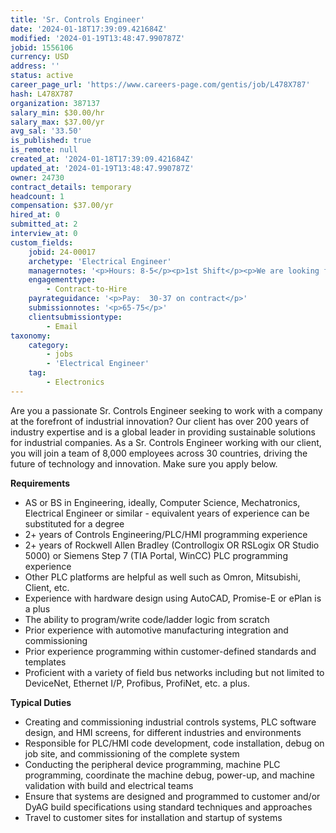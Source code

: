 ```yaml
---
title: 'Sr. Controls Engineer'
date: '2024-01-18T17:39:09.421684Z'
modified: '2024-01-19T13:48:47.990787Z'
jobid: 1556106
currency: USD
address: ''
status: active
career_page_url: 'https://www.careers-page.com/gentis/job/L478X787'
hash: L478X787
organization: 387137
salary_min: $30.00/hr
salary_max: $37.00/yr
avg_sal: '33.50'
is_published: true
is_remote: null
created_at: '2024-01-18T17:39:09.421684Z'
updated_at: '2024-01-19T13:48:47.990787Z'
owner: 24730
contract_details: temporary
headcount: 1
compensation: $37.00/yr
hired_at: 0
submitted_at: 2
interview_at: 0
custom_fields:
    jobid: 24-00017
    archetype: 'Electrical Engineer'
    managernotes: '<p>Hours: 8-5</p><p>1st Shift</p><p>﻿We are looking for a Sr. Controls Engineer for our Greer, SC office.  This is a strategic contract to hire role.  They will need to be based in the area so they can work on local projects, but they will also travel on projects as well (usually at least 50%).  Ideally would like someone who is strong with multiple PLCs (AB, Siemens, Mitsubishi, etc.).  Some hardware design is helpful.</p>'
    engagementtype:
        - Contract-to-Hire
    payrateguidance: '<p>Pay:  30-37 on contract</p>'
    submissionnotes: '<p>65-75</p>'
    clientsubmissiontype:
        - Email
taxonomy:
    category:
        - jobs
        - 'Electrical Engineer'
    tag:
        - Electronics
---
```


<p>Are you a passionate Sr. Controls Engineer&nbsp;seeking to work with a company at the forefront of industrial innovation? Our client has over 200 years of industry expertise and is a global leader in providing sustainable solutions for industrial companies. As a Sr. Controls Engineer working with our client, you will join a team of 8,000 employees across 30 countries, driving the future of technology and innovation. Make sure you apply below.<br></p>
<p><strong>Requirements</strong></p>
<ul><li>AS or BS in Engineering, ideally, Computer Science, Mechatronics, Electrical Engineer or similar - equivalent years of experience can be substituted for a degree</li><li>2+ years of Controls Engineering/PLC/HMI programming experience</li><li>2+ years of Rockwell Allen Bradley (Controllogix OR RSLogix OR Studio 5000) or Siemens Step 7 (TIA Portal, WinCC) PLC programming experience</li><li>Other PLC platforms are helpful as well such as Omron, Mitsubishi, Client, etc.</li><li>Experience with hardware design using AutoCAD, Promise-E or ePlan is a plus</li><li>The ability to program/write code/ladder logic from scratch</li><li>Prior experience with automotive manufacturing integration and commissioning</li><li>Prior experience programming within customer-defined standards and templates</li><li>Proficient with a variety of field bus networks including but not limited to DeviceNet, Ethernet I/P, Profibus, ProfiNet, etc. a plus.</li></ul>
<p><strong style="font-family: inherit; font-size: 0.875rem;">Typical Duties</strong><br></p>
<ul></ul>
<ul><li>Creating and commissioning industrial controls systems, PLC software design, and HMI screens, for different industries and environments</li><li>Responsible for PLC/HMI code development, code installation, debug on job site, and commissioning of the complete system</li><li>Conducting the peripheral device programming, machine PLC programming, coordinate the machine debug, power-up, and machine validation with build and electrical teams</li><li>Ensure that systems are designed and programmed to customer and/or DyAG build specifications using standard techniques and approaches</li><li>Travel to customer sites for installation and startup of systems</li></ul>
